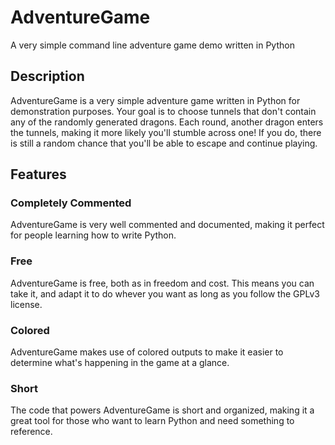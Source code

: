 # AdventureGame
A very simple command line adventure game demo written in Python

## Description
AdventureGame is a very simple adventure game written in Python for demonstration purposes. Your goal is to choose tunnels that don't contain any of the randomly generated dragons. Each round, another dragon enters the tunnels, making it more likely you'll stumble across one! If you do, there is still a random chance that you'll be able to escape and continue playing.

## Features
### Completely Commented
AdventureGame is very well commented and documented, making it perfect for people learning how to write Python.

### Free
AdventureGame is free, both as in freedom and cost. This means you can take it, and adapt it to do whever you want as long as you follow the GPLv3 license.

### Colored
AdventureGame makes use of colored outputs to make it easier to determine what's happening in the game at a glance.

### Short
The code that powers AdventureGame is short and organized, making it a great tool for those who want to learn Python and need something to reference.
